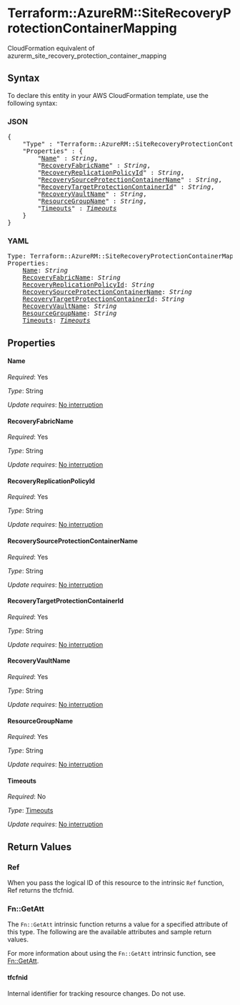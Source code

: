# Terraform::AzureRM::SiteRecoveryProtectionContainerMapping

CloudFormation equivalent of azurerm_site_recovery_protection_container_mapping

## Syntax

To declare this entity in your AWS CloudFormation template, use the following syntax:

### JSON

<pre>
{
    "Type" : "Terraform::AzureRM::SiteRecoveryProtectionContainerMapping",
    "Properties" : {
        "<a href="#name" title="Name">Name</a>" : <i>String</i>,
        "<a href="#recoveryfabricname" title="RecoveryFabricName">RecoveryFabricName</a>" : <i>String</i>,
        "<a href="#recoveryreplicationpolicyid" title="RecoveryReplicationPolicyId">RecoveryReplicationPolicyId</a>" : <i>String</i>,
        "<a href="#recoverysourceprotectioncontainername" title="RecoverySourceProtectionContainerName">RecoverySourceProtectionContainerName</a>" : <i>String</i>,
        "<a href="#recoverytargetprotectioncontainerid" title="RecoveryTargetProtectionContainerId">RecoveryTargetProtectionContainerId</a>" : <i>String</i>,
        "<a href="#recoveryvaultname" title="RecoveryVaultName">RecoveryVaultName</a>" : <i>String</i>,
        "<a href="#resourcegroupname" title="ResourceGroupName">ResourceGroupName</a>" : <i>String</i>,
        "<a href="#timeouts" title="Timeouts">Timeouts</a>" : <i><a href="timeouts.md">Timeouts</a></i>
    }
}
</pre>

### YAML

<pre>
Type: Terraform::AzureRM::SiteRecoveryProtectionContainerMapping
Properties:
    <a href="#name" title="Name">Name</a>: <i>String</i>
    <a href="#recoveryfabricname" title="RecoveryFabricName">RecoveryFabricName</a>: <i>String</i>
    <a href="#recoveryreplicationpolicyid" title="RecoveryReplicationPolicyId">RecoveryReplicationPolicyId</a>: <i>String</i>
    <a href="#recoverysourceprotectioncontainername" title="RecoverySourceProtectionContainerName">RecoverySourceProtectionContainerName</a>: <i>String</i>
    <a href="#recoverytargetprotectioncontainerid" title="RecoveryTargetProtectionContainerId">RecoveryTargetProtectionContainerId</a>: <i>String</i>
    <a href="#recoveryvaultname" title="RecoveryVaultName">RecoveryVaultName</a>: <i>String</i>
    <a href="#resourcegroupname" title="ResourceGroupName">ResourceGroupName</a>: <i>String</i>
    <a href="#timeouts" title="Timeouts">Timeouts</a>: <i><a href="timeouts.md">Timeouts</a></i>
</pre>

## Properties

#### Name

_Required_: Yes

_Type_: String

_Update requires_: [No interruption](https://docs.aws.amazon.com/AWSCloudFormation/latest/UserGuide/using-cfn-updating-stacks-update-behaviors.html#update-no-interrupt)

#### RecoveryFabricName

_Required_: Yes

_Type_: String

_Update requires_: [No interruption](https://docs.aws.amazon.com/AWSCloudFormation/latest/UserGuide/using-cfn-updating-stacks-update-behaviors.html#update-no-interrupt)

#### RecoveryReplicationPolicyId

_Required_: Yes

_Type_: String

_Update requires_: [No interruption](https://docs.aws.amazon.com/AWSCloudFormation/latest/UserGuide/using-cfn-updating-stacks-update-behaviors.html#update-no-interrupt)

#### RecoverySourceProtectionContainerName

_Required_: Yes

_Type_: String

_Update requires_: [No interruption](https://docs.aws.amazon.com/AWSCloudFormation/latest/UserGuide/using-cfn-updating-stacks-update-behaviors.html#update-no-interrupt)

#### RecoveryTargetProtectionContainerId

_Required_: Yes

_Type_: String

_Update requires_: [No interruption](https://docs.aws.amazon.com/AWSCloudFormation/latest/UserGuide/using-cfn-updating-stacks-update-behaviors.html#update-no-interrupt)

#### RecoveryVaultName

_Required_: Yes

_Type_: String

_Update requires_: [No interruption](https://docs.aws.amazon.com/AWSCloudFormation/latest/UserGuide/using-cfn-updating-stacks-update-behaviors.html#update-no-interrupt)

#### ResourceGroupName

_Required_: Yes

_Type_: String

_Update requires_: [No interruption](https://docs.aws.amazon.com/AWSCloudFormation/latest/UserGuide/using-cfn-updating-stacks-update-behaviors.html#update-no-interrupt)

#### Timeouts

_Required_: No

_Type_: <a href="timeouts.md">Timeouts</a>

_Update requires_: [No interruption](https://docs.aws.amazon.com/AWSCloudFormation/latest/UserGuide/using-cfn-updating-stacks-update-behaviors.html#update-no-interrupt)

## Return Values

### Ref

When you pass the logical ID of this resource to the intrinsic `Ref` function, Ref returns the tfcfnid.

### Fn::GetAtt

The `Fn::GetAtt` intrinsic function returns a value for a specified attribute of this type. The following are the available attributes and sample return values.

For more information about using the `Fn::GetAtt` intrinsic function, see [Fn::GetAtt](https://docs.aws.amazon.com/AWSCloudFormation/latest/UserGuide/intrinsic-function-reference-getatt.html).

#### tfcfnid

Internal identifier for tracking resource changes. Do not use.

